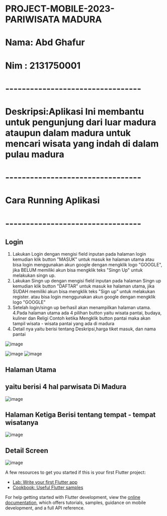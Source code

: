 # PROJECT-MOBILE-2023- PARIWISATA MADURA
# Nama: Abd Ghafur
# Nim : 2131750001
# ---------------------------------
# Deskripsi:Aplikasi Ini membantu untuk pengunjung dari luar madura ataupun dalam madura untuk mencari wisata yang indah di dalam pulau madura
# ---------------------------------
# Cara Running Aplikasi
# ---------------------------------
## Login
1. Lakukan Login dengan mengisi field inputan pada halaman login kemudian klik button "MASUK" untuk masuk ke halaman utama atau bisa login menggunakan akun google dengan mengklik logo "GOOGLE", jika BELUM memiliki akun bisa mengklik teks "Singn Up" untuk melakukan singn up.
2. Lakukan Singn up dengan mengisi field inputan pada halaman Singn up kemudian klik button "DAFTAR" untuk masuk ke halaman utama, jika SUDAH memiliki akun bisa mengklik teks "Sign up" untuk melakukan register. atau bisa login menggunakan akun google dengan mengklik logo "GOOGLE"
3. Setelah login/singn up berhasil akan menampilkan halaman utama.
4.Pada halaman utama ada 4 pilihan button yaitu wisata pantai, budaya, kuliner dan Religi
 Contoh ketika Mengklik button pantai maka akan tampil wisata - wisata pantai yang ada di     madura
5. Detail nya yaitu berisi tentang Deskripsi,harga tiket masuk, dan nama pantai

![image](https://github.com/AbdGhafur/project-mobile-2023/assets/92065915/216a60ab-ab1b-4a46-bf7a-2cbc96a5b6bd)

![image](https://github.com/AbdGhafur/project-mobile-2023/assets/92065915/f9cc906f-7279-45ab-b428-aa501515955c)
![image](https://github.com/AbdGhafur/project-mobile-2023/assets/92065915/e4cdb9b9-1a69-47a6-b363-825f7045b54e)


## Halaman Utama
## yaitu berisi 4 hal parwisata Di Madura
![image](https://github.com/AbdGhafur/project-mobile-2023/assets/92065915/d20ccfe7-44bd-4c95-aee9-c8f91925c870)

## Halaman Ketiga Berisi tentang tempat - tempat wisatanya
![image](https://github.com/AbdGhafur/project-mobile-2023/assets/92065915/ca2f0fca-9238-4d89-a023-f6e3a88e39b6)

## Detail Screen
![image](https://github.com/AbdGhafur/project-mobile-2023/assets/92065915/dac2aec0-d8b7-40d2-b58e-347953ade612)


A few resources to get you started if this is your first Flutter project:

- [Lab: Write your first Flutter app](https://docs.flutter.dev/get-started/codelab)
- [Cookbook: Useful Flutter samples](https://docs.flutter.dev/cookbook)

For help getting started with Flutter development, view the
[online documentation](https://docs.flutter.dev/), which offers tutorials,
samples, guidance on mobile development, and a full API reference.
